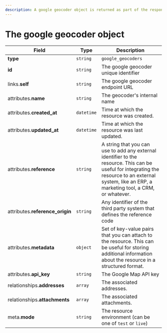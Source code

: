 ```yaml
---
description: A google geocoder object is returned as part of the response body of each successful list, retrieve, create or update API call.
---
```


# The google geocoder object

| Field          | Type     | Description                                  |
| -------------- | -------- | -------------------------------------------- |
| **type**       | `string` | `google_geocoders`                        |
| **id**         | `string` | The google geocoder unique identifier  |
| links.**self** | `string` | The google geocoder endpoint URL       |
| attributes.**name** | `string` | The geocoder's internal name |
| attributes.**created_at** | `datetime` | Time at which the resource was created. |
| attributes.**updated_at** | `datetime` | Time at which the resource was last updated. |
| attributes.**reference** | `string` | A string that you can use to add any external identifier to the resource. This can be useful for integrating the resource to an external system, like an ERP, a marketing tool, a CRM, or whatever. |
| attributes.**reference_origin** | `string` | Any identifier of the third party system that defines the reference code |
| attributes.**metadata** | `object` | Set of key-value pairs that you can attach to the resource. This can be useful for storing additional information about the resource in a structured format. |
| attributes.**api_key** | `string` | The Google Map API key |
| relationships.**addresses** | `array` | The associated addresses. |
| relationships.**attachments** | `array` | The associated attachments. |
| meta.**mode** | `string` | The resource environment \(can be one of `test` or `live`\) |

